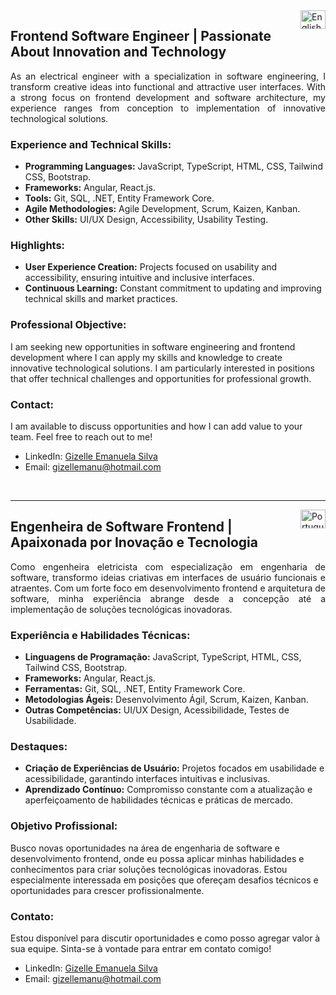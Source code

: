 <img align="right" height="30" width="40" src="https://www.svgrepo.com/show/508668/flag-us.svg" alt="English">

## Frontend Software Engineer | Passionate About Innovation and Technology
<p style="text-align: justify;">As an electrical engineer with a specialization in software engineering, I transform creative ideas into functional and attractive user interfaces. With a strong focus on frontend development and software architecture, my experience ranges from conception to implementation of innovative technological solutions.</p>

### Experience and Technical Skills:
- **Programming Languages:** JavaScript, TypeScript, HTML, CSS, Tailwind CSS, Bootstrap.
- **Frameworks:** Angular, React.js.
- **Tools:** Git, SQL, .NET, Entity Framework Core.
- **Agile Methodologies:** Agile Development, Scrum, Kaizen, Kanban.
- **Other Skills:** UI/UX Design, Accessibility, Usability Testing.

### Highlights:
- **User Experience Creation:** Projects focused on usability and accessibility, ensuring intuitive and inclusive interfaces.
- **Continuous Learning:** Constant commitment to updating and improving technical skills and market practices.

### Professional Objective:
I am seeking new opportunities in software engineering and frontend development where I can apply my skills and knowledge to create innovative technological solutions. I am particularly interested in positions that offer technical challenges and opportunities for professional growth.

### Contact:
I am available to discuss opportunities and how I can add value to your team. Feel free to reach out to me!
- LinkedIn: [Gizelle Emanuela Silva](https://www.linkedin.com/in/gizelle-emanuela-silva-806384207/)
- Email: gizellemanu@hotmail.com

<br>
<hr>
<img align="right" height="30" width="40" src="https://www.svgrepo.com/show/405433/flag-for-flag-brazil.svg" alt="Portugues">

## Engenheira de Software Frontend | Apaixonada por Inovação e Tecnologia
<p style="text-align: justify;">Como engenheira eletricista com especialização em engenharia de software, transformo ideias criativas em interfaces de usuário funcionais e atraentes. Com um forte foco em desenvolvimento frontend e arquitetura de software, minha experiência abrange desde a concepção até a implementação de soluções tecnológicas inovadoras.</p>

### Experiência e Habilidades Técnicas:
- **Linguagens de Programação:** JavaScript, TypeScript, HTML, CSS, Tailwind CSS, Bootstrap.
- **Frameworks:** Angular, React.js.
- **Ferramentas:** Git, SQL, .NET, Entity Framework Core.
- **Metodologias Ágeis:** Desenvolvimento Ágil, Scrum, Kaizen, Kanban.
- **Outras Competências:** UI/UX Design, Acessibilidade, Testes de Usabilidade.

### Destaques:
- **Criação de Experiências de Usuário:** Projetos focados em usabilidade e acessibilidade, garantindo interfaces intuitivas e inclusivas.
- **Aprendizado Contínuo:** Compromisso constante com a atualização e aperfeiçoamento de habilidades técnicas e práticas de mercado.

### Objetivo Profissional:
Busco novas oportunidades na área de engenharia de software e desenvolvimento frontend, onde eu possa aplicar minhas habilidades e conhecimentos para criar soluções tecnológicas inovadoras. Estou especialmente interessada em posições que ofereçam desafios técnicos e oportunidades para crescer profissionalmente.

### Contato:
Estou disponível para discutir oportunidades e como posso agregar valor à sua equipe. Sinta-se à vontade para entrar em contato comigo!
- LinkedIn: [Gizelle Emanuela Silva](https://www.linkedin.com/in/gizelle-emanuela-silva-806384207/)
- Email: gizellemanu@hotmail.com
